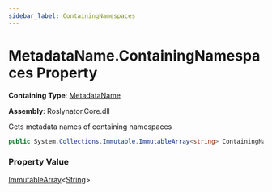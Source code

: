 ```yaml
---
sidebar_label: ContainingNamespaces
---
```


# MetadataName\.ContainingNamespaces Property

**Containing Type**: [MetadataName](../index.md)

**Assembly**: Roslynator\.Core\.dll

  
Gets metadata names of containing namespaces

```csharp
public System.Collections.Immutable.ImmutableArray<string> ContainingNamespaces { get; }
```

### Property Value

[ImmutableArray](https://docs.microsoft.com/en-us/dotnet/api/system.collections.immutable.immutablearray-1)&lt;[String](https://docs.microsoft.com/en-us/dotnet/api/system.string)&gt;

